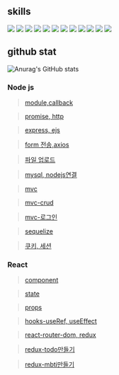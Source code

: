 ## skills
<img src="https://img.shields.io/badge/HTML-E34F26?style=flat&logo=HTML5&logoColor=white"> <img src="https://img.shields.io/badge/CSS-1572B6?style=flat&logo=CSS3&logoColor=white"> <img src="https://img.shields.io/badge/JavaScript-F7DF1E?style=flat&logo=JavaScript&logoColor=white"> <img src="https://img.shields.io/badge/Node.js-339933?style=flat&logo=Node.js&logoColor=white"> <img src="https://img.shields.io/badge/jQuery-0769AD?style=flat&logo=jQuery&logoColor=white"> <img src="https://img.shields.io/badge/Bootstrap-7952B3?style=flat&logo=Bootstrap&logoColor=white"> <img src="https://img.shields.io/badge/React-61DAFB?style=flat&logo=React&logoColor=white"> <img src="https://img.shields.io/badge/Redux-764ABC?style=flat&logo=Redux&logoColor=white"> <img src="https://img.shields.io/badge/MySQL-4479A1?style=flat&logo=MySQL&logoColor=white"> <img src="https://img.shields.io/badge/Spring-6DB33F?style=flat&logo=Spring&logoColor=white"> <img src="https://img.shields.io/badge/Spring Boot-6DB33F?style=flat&logo=Spring Boot&logoColor=white"> <img src="https://img.shields.io/badge/Amazon AWS-232F3E?style=flat&logo=Amazon AWS&logoColor=white"> 

## github stat
![Anurag's GitHub stats](https://github-readme-stats.vercel.app/api?username=GSIII&show_icons=true&theme=radical)

### Node js
> [module,callback](https://github.com/GSIII/SeSAC_1YS_Web/tree/main/Nodejs/221117)

> [promise, http](https://github.com/GSIII/SeSAC_1YS_Web/tree/main/Nodejs/221119)

> [express, ejs](https://github.com/GSIII/SeSAC_1YS_Web/tree/main/Nodejs/221122)

> [form 전송,axios](https://github.com/GSIII/SeSAC_1YS_Web/tree/main/Nodejs/221124)

> [파일 업로드](https://github.com/GSIII/SeSAC_1YS_Web/tree/main/Nodejs/221126)

> [mysql, nodejs연결](https://github.com/GSIII/SeSAC_1YS_Web/tree/main/Nodejs/221129)

> [mvc](https://github.com/GSIII/SeSAC_1YS_Web/tree/main/Nodejs/221201)

> [mvc-crud](https://github.com/GSIII/SeSAC_1YS_Web/tree/main/Nodejs/221201_mysql)

> [mvc-로그인](https://github.com/GSIII/SeSAC_1YS_Web/tree/main/Nodejs/221203_crud)

> [sequelize](https://github.com/GSIII/SeSAC_1YS_Web/tree/main/Nodejs/221206)

> [쿠키, 세션](https://github.com/GSIII/SeSAC_1YS_Web/tree/main/Nodejs/221208_cookie)

### React
> [component](https://github.com/GSIII/SeSAC_1YS_Web/tree/main/React/230103)

> [state](https://github.com/GSIII/SeSAC_1YS_Web/tree/main/React/230105/my-app)

> [props](https://github.com/GSIII/SeSAC_1YS_Web/tree/main/React/230107)

> [hooks-useRef, useEffect](https://github.com/GSIII/SeSAC_1YS_Web/tree/main/React/230112)

> [react-router-dom, redux](https://github.com/GSIII/SeSAC_1YS_Web/tree/main/React/230117)

> [redux-todo만들기](https://github.com/GSIII/SeSAC_1YS_Web/tree/main/React/todo-app)

> [redux-mbti만들기](https://github.com/GSIII/SeSAC_1YS_Web/tree/main/React/mbti-app)
